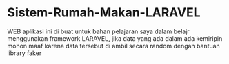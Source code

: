 # Sistem-Rumah-Makan-LARAVEL
WEB aplikasi ini di buat untuk bahan pelajaran saya dalam belajr menggunakan framework LARAVEL, jika data yang ada dalam ada kemiripin mohon maaf karena data tersebut di ambil secara random dengan bantuan library faker
